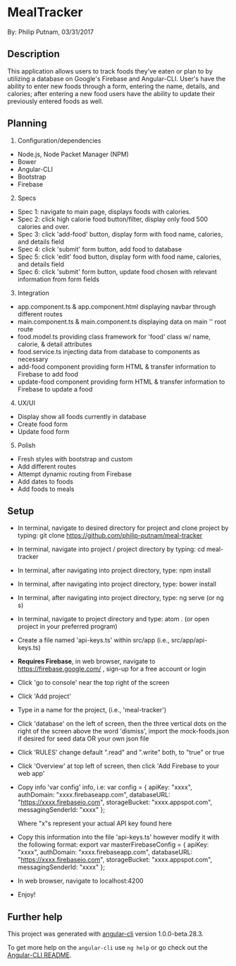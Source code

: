 # MealTracker

By: Philip Putnam, 03/31/2017

## Description

This application allows users to track foods they've eaten or plan to by utilizing a database on Google's Firebase and Angular-CLI. User's have the ability to enter new foods through a form, entering the name, details, and calories; after entering a new food users have the ability to update their previously entered foods as well.

## Planning

1. Configuration/dependencies
  * Node.js, Node Packet Manager (NPM)
  * Bower
  * Angular-CLI
  * Bootstrap
  * Firebase

2. Specs
  * Spec 1: navigate to main page, displays foods with calories.
  * Spec 2: click high calorie food button/filter, display only food 500 calories and over.
  * Spec 3: click 'add-food' button, display form with food name, calories, and details field
  * Spec 4: click 'submit' form button, add food to database
  * Spec 5: click 'edit' food button, display form with food name, calories, and details field
  * Spec 6: click 'submit' form button, update food chosen with relevant information from form fields

3. Integration
  * app.component.ts & app.component.html displaying navbar through different routes
  * main.component.ts & main.component.ts displaying data on main '' root route
  * food.model.ts providing class framework for 'food' class w/ name, calorie, & detail attributes
  * food.service.ts injecting data from database to components as necessary
  * add-food component providing form HTML & transfer information to Firebase to add food
  * update-food component providing form HTML & transfer information to Firebase to update a food

4. UX/UI
  * Display show all foods currently in database
  * Create food form
  * Update food form

5. Polish
  * Fresh styles with bootstrap and custom
  * Add different routes
  * Attempt dynamic routing from Firebase
  * Add dates to foods
  * Add foods to meals

## Setup
* In terminal, navigate to desired directory for project and clone project by typing: git clone https://github.com/philip-putnam/meal-tracker
* In terminal, navigate into project / project directory by typing: cd meal-tracker
* In terminal, after navigating into project directory, type: npm install
* In terminal, after navigating into project directory, type: bower install
* In terminal, after navigating into project directory, type: ng serve (or ng s)
* In terminal, navigate to project directory and type: atom . (or open project in your preferred program)
* Create a file named 'api-keys.ts' within src/app (i.e., src/app/api-keys.ts)

* **Requires Firebase**, in web browser, navigate to https://firebase.google.com/ , sign-up for a free account or login
* Click 'go to console' near the top right of the screen
* Click 'Add project'
* Type in a name for the project, (i.e., 'meal-tracker')
* Click 'database' on the left of screen, then the three vertical dots on the right of the screen above the word 'dismiss', import the mock-foods.json if desired for seed data OR your own json file
* Click 'RULES' change default ".read" and ".write" both, to "true" or true
* Click 'Overview' at top left of screen, then click 'Add Firebase to your web app'
* Copy info 'var config' info, i.e:
            var config = {
              apiKey: "xxxx",
              authDomain: "xxxx.firebaseapp.com",
              databaseURL: "https://xxxx.firebaseio.com",
              storageBucket: "xxxx.appspot.com",
              messagingSenderId: "xxxx"
            };

    Where "x"s represent your actual API key found here

* Copy this information into the file 'api-keys.ts' however modify it with the following format:
        export var masterFirebaseConfig = {
          apiKey: "xxxx",
          authDomain: "xxxx.firebaseapp.com",
          databaseURL: "https://xxxx.firebaseio.com",
          storageBucket: "xxxx.appspot.com",
          messagingSenderId: "xxxx"
        };
* In web browser, navigate to localhost:4200
* Enjoy!

## Further help

This project was generated with [angular-cli](https://github.com/angular/angular-cli) version 1.0.0-beta.28.3.

To get more help on the `angular-cli` use `ng help` or go check out the [Angular-CLI README](https://github.com/angular/angular-cli/blob/master/README.md).
